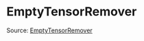 # EmptyTensorRemover

Source: [EmptyTensorRemover](../../../csrc/preseg_passes/remove_empty.cpp#L47)
